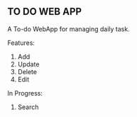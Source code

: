 ## TO DO WEB APP

A To-do WebApp for managing daily task.

Features:

1. Add
2. Update
3. Delete
4. Edit

In Progress:

1. Search
